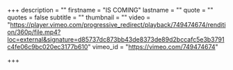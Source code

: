 +++
description = ""
firstname = "IS COMING"
lastname = ""
quote = ""
quotes = false
subtitle = ""
thumbnail = ""
video = "https://player.vimeo.com/progressive_redirect/playback/749474674/rendition/360p/file.mp4?loc=external&signature=d85737dc873bb43de8373de89d2bccafc5e3b3791c4fe06c9bc020ec3177b610"
vimeo_id = "https://vimeo.com/749474674"

+++
